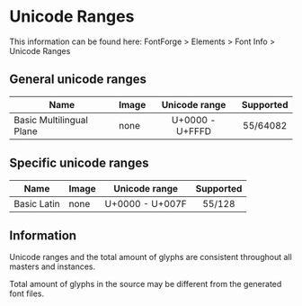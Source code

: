 # Unicode Ranges

This information can be found here: FontForge > Elements > Font Info > Unicode Ranges

## General unicode ranges

| Name | Image | Unicode range | Supported |
| --- | --- | :---: | :---: |
| Basic Multilingual Plane | none | U+0000 - U+FFFD | 55/64082 |

## Specific unicode ranges

| Name | Image | Unicode range | Supported |
| --- | --- | :---: | :---: |
| Basic Latin | none | U+0000 - U+007F | 55/128 |

## Information

Unicode ranges and the total amount of glyphs are
consistent throughout all masters and instances.

Total amount of glyphs in the source may be different
from the generated font files.
